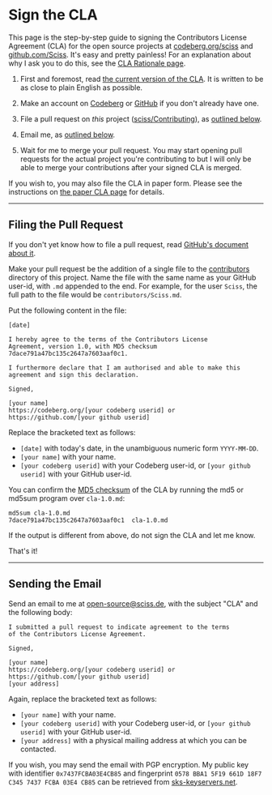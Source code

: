 # Sign the CLA

This page is the step-by-step guide to signing the
Contributors License Agreement (CLA) for the open source projects
at [codeberg.org/sciss](https://codeberg.org/sciss) and [github.com/Sciss](https://github.com/Sciss). It's easy and pretty painless!
For an explanation about why I ask you to do this, see the
[CLA Rationale page](cla-rationale.md).

1. First and foremost, read [the current version of the CLA](cla-1.0.md). 
   It is written to be as close to plain English as possible.

2. Make an account on [Codeberg](https://codeberg.org) or [GitHub](https://github.com/) if you don't already have one.

3. File a pull request on _this_ project ([sciss/Contributing](https://codeberg.org/sciss/Contributing)),
   as [outlined below](#filing-the-pull-request).

4. Email me, as [outlined below](#sending-the-email).

5. Wait for me to merge your pull request. You may start
   opening pull requests for the actual project you're contributing to but I will
   only be able to merge your contributions after your signed CLA is merged.

If you wish to, you may also file the CLA in paper form. Please
see the instructions on [the paper CLA page](sign-cla-paper.md)
for details.

----------------------

## Filing the Pull Request

If you don't yet know how to file a pull request, read [GitHub's
document about it](https://help.github.com/articles/using-pull-requests).

Make your pull request be the addition of a single file to the
[contributors](contributors) directory of this project. Name the file
with the same name as your GitHub user-id, with `.md` appended to the
end. For example, for the user `Sciss`, the full path to the file
would be `contributors/Sciss.md`.

Put the following content in the file:

    [date]
    
    I hereby agree to the terms of the Contributors License
    Agreement, version 1.0, with MD5 checksum
    7dace791a47bc135c2647a7603aaf0c1.
    
    I furthermore declare that I am authorised and able to make this
    agreement and sign this declaration.
    
    Signed,
    
    [your name]
    https://codeberg.org/[your codeberg userid] or https://github.com/[your github userid]

Replace the bracketed text as follows:

- `[date]` with today's date, in the unambiguous numeric form `YYYY-MM-DD`.
- `[your name]` with your name.
- `[your codeberg userid]` with your Codeberg user-id, or `[your github userid]` with your GitHub user-id.

You can confirm the [MD5 checksum](https://en.wikipedia.org/wiki/MD5)
of the CLA by running the md5 or md5sum program over `cla-1.0.md`:

    md5sum cla-1.0.md
    7dace791a47bc135c2647a7603aaf0c1  cla-1.0.md

If the output is different from above, do not sign the CLA and let me know.

That's it!

----------------

## Sending the Email

Send an email to me
at [open-source@sciss.de](mailto:open-source@sciss.de),
with the subject "CLA" and the following body:

    I submitted a pull request to indicate agreement to the terms
    of the Contributors License Agreement.
    
    Signed,
    
    [your name]
    https://codeberg.org/[your codeberg userid] or https://github.com/[your github userid]
    [your address]

Again, replace the bracketed text as follows:

- `[your name]` with your name.
- `[your codeberg userid]` with your Codeberg user-id, or `[your github userid]` with your GitHub user-id.
- `[your address]` with a physical mailing address at which you can be contacted.

If you wish, you may send the email with PGP encryption. My public key with identifier
`0x7437FCBA03E4CB85` and fingerprint `0578 BBA1 5F19 661D 18F7 C345 7437 FCBA 03E4 CB85`
can be retrieved from [sks-keyservers.net](http://p80.pool.sks-keyservers.net/pks/lookup?op=vindex&search=0x7437FCBA03E4CB85).

